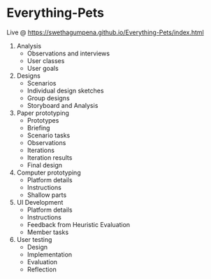 # Everything-Pets

Live @ https://swethagumpena.github.io/Everything-Pets/index.html

1. Analysis
   - Observations and interviews
   - User classes
   - User goals
2. Designs
   - Scenarios
   - Individual design sketches
   - Group designs
   - Storyboard and Analysis
3. Paper prototyping
   - Prototypes
   - Briefing
   - Scenario tasks
   - Observations
   - Iterations
   - Iteration results
   - Final design
4. Computer prototyping
   - Platform details
   - Instructions
   - Shallow parts
5. UI Development
   - Platform details
   - Instructions
   - Feedback from Heuristic Evaluation
   - Member tasks
6. User testing
   - Design
   - Implementation
   - Evaluation
   - Reflection
